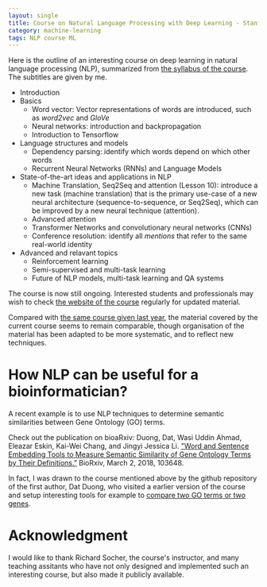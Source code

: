 ```yaml
---
layout: single
title: Course on Natural Language Processing with Deep Learning - Stanford CS224n
category: machine-learning
tags: NLP course ML
---
```


Here is the outline of an interesting course on deep learning in natural language processing (NLP), summarized from [the syllabus of the course](http://web.stanford.edu/class/cs224n/syllabus.html). The subtitles are given by me.

* Introduction
* Basics
    * Word vector: Vector representations of words are introduced, such as *word2vec* and *GloVe*
    * Neural networks: introduction and backpropagation
    * Introduction to Tensorflow
* Language structures and models
    * Dependency parsing: identify which words depend on which other words
    * Recurrent Neural Networks (RNNs) and Language Models
* State-of-the-art ideas and applications in NLP
    * Machine Translation, Seq2Seq and attention (Lesson 10): introduce a new task (machine translation) that is the primary use-case of a new neural architecture (sequence-to-sequence, or Seq2Seq), which can be improved by a new neural technique (attention).
    * Advanced attention
    * Transformer Networks and convolutionary neural networks (CNNs)
    * Conference resolution: identify all *mentions* that refer to the same real-world identity
* Advanced and relavant topics
    * Reinforcement learning
    * Semi-supervised and multi-task learning
    * Future of NLP models, multi-task learning and QA systems

The course is now still ongoing. Interested students and professionals may wish to check [the website of the course](http://web.stanford.edu/class/cs224n/) regularly for updated material.

Compared with [the same course given last year](http://cs224d.stanford.edu/syllabus.html), the material covered by the current course seems to remain comparable, though organisation of the material has been adapted to be more systematic, and to reflect new techniques.

# How NLP can be useful for a bioinformatician?

A recent example is to use NLP techniques to determine semantic similarities between Gene Ontology (GO) terms. 

Check out the publication on bioaRxiv: Duong, Dat, Wasi Uddin Ahmad, Eleazar Eskin, Kai-Wei Chang, and Jingyi Jessica Li. ["Word and Sentence Embedding Tools to Measure Semantic Similarity of Gene Ontology Terms by Their Definitions.”](https://doi.org/10.1101/103648) BioRxiv, March 2, 2018, 103648. 

In fact, I was drawn to the course mentioned above by the github repository of the first author, Dat Duong, who visited a earlier version of the course and setup interesting tools for example to [compare two GO terms or two genes](https://github.com/datduong/word2vec2compareGenes).

# Acknowledgment

I would like to thank Richard Socher, the course's instructor, and many teaching assitants who have not only designed and implemented such an interesting course, but also made it publicly available. 
